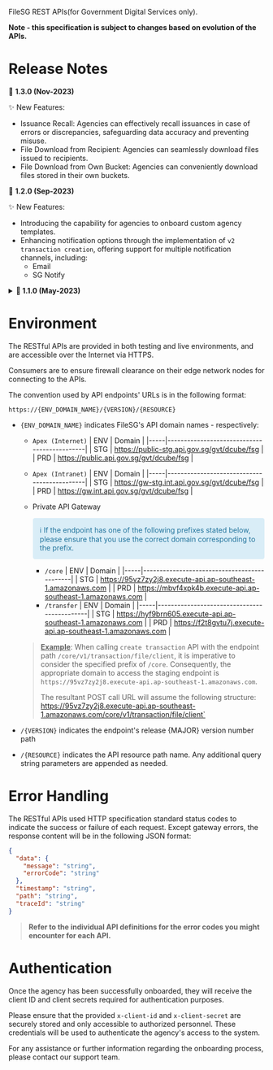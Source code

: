 FileSG REST APIs(for Government Digital Services only).

**Note - this specification is subject to changes based on evolution of the APIs.**

# Release Notes

🔖 **1.3.0 (Nov-2023)**

✨ New Features:

- Issuance Recall: Agencies can effectively recall issuances in case of errors or discrepancies, safeguarding data accuracy and preventing misuse.
- File Download from Recipient: Agencies can seamlessly download files issued to recipients.
- File Download from Own Bucket: Agencies can conveniently download files stored in their own buckets.

🔖 **1.2.0 (Sep-2023)**

✨ New Features:

- Introducing the capability for agencies to onboard custom agency templates.
- Enhancing notification options through the implementation of `v2 transaction creation`, offering support for multiple notification channels, including:
  - Email
  - SG Notify

<details>
  <summary><b>🔖 1.1.0 (May-2023)</b></summary>
  ✨ New Features:

- Empowering agencies with the ability to set a delete-at date for document Time-To-Live (TTL), providing greater control over document retention.
- Enabling agencies to determine whether certain documents require acknowledgment before viewing, enhancing security and privacy measures.
- Introducing the option for agencies to password-protect specific types of documents, such as PDFs, Excel files, and Zip archives, bolstering data protection.
- Introducing a new feature allowing agencies to update recipient particulars, which will automatically trigger the resend of relevant notifications, ensuring information accuracy and delivery efficiency.
</details>

# Environment

The RESTful APIs are provided in both testing and live environments, and are accessible over the Internet via HTTPS.

Consumers are to ensure firewall clearance on their edge network nodes for connecting to the APIs.

The convention used by API endpoints' URLs is in the following format:

```
https://{ENV_DOMAIN_NAME}/{VERSION}/{RESOURCE}
```

- `{ENV_DOMAIN_NAME}` indicates FileSG's API domain names - respectively:

  - `Apex (Internet)`
    | ENV | Domain |
    |-----|---------------------------------------------|
    | STG | https://public-stg.api.gov.sg/gvt/dcube/fsg |
    | PRD | https://public.api.gov.sg/gvt/dcube/fsg |

  - `Apex (Intranet)`
    | ENV | Domain |
    |-----|---------------------------------------------|
    | STG | https://gw-stg.int.api.gov.sg/gvt/dcube/fsg |
    | PRD | https://gw.int.api.gov.sg/gvt/dcube/fsg |

  - Private API Gateway
    <p style="background-color:#d9edf7; color:#21739c; padding: 1em; border-radius: 0.3em;">
    ℹ️ If the endpoint has one of the following prefixes stated below, please ensure that you use the correct domain corresponding to the prefix.
    </p>

    - `/core`
      | ENV | Domain |
      |-----|---------------------------------------------|
      | STG | https://95vz7zy2j8.execute-api.ap-southeast-1.amazonaws.com |
      | PRD | https://mbvf4xpk4b.execute-api.ap-southeast-1.amazonaws.com |
    - `/transfer`
      | ENV | Domain |
      |-----|---------------------------------------------|
      | STG | https://hyf9brn605.execute-api.ap-southeast-1.amazonaws.com |
      | PRD | https://f2t8gvtu7j.execute-api.ap-southeast-1.amazonaws.com |

  > <u>**Example**</u>:
  > When calling `create transaction` API with the endpoint path `/core/v1/transaction/file/client`, it is imperative to consider the specified prefix of `/core`. Consequently, the appropriate domain to access the staging endpoint is `https://95vz7zy2j8.execute-api.ap-southeast-1.amazonaws.com`.
  >
  > The resultant POST call URL will assume the following structure:  
  > https://95vz7zy2j8.execute-api.ap-southeast-1.amazonaws.com/core/v1/transaction/file/client`

- `/{VERSION}` indicates the endpoint's release {MAJOR} version number path
- `/{RESOURCE}` indicates the API resource path name. Any additional query string parameters are appended as needed.

# Error Handling

The RESTful APIs used HTTP specification standard status codes to indicate the success or failure of each request. Except gateway errors, the response content will be in the following JSON format:

```json
{
  "data": {
    "message": "string",
    "errorCode": "string"
  },
  "timestamp": "string",
  "path": "string",
  "traceId": "string"
}
```

> **Refer to the individual API definitions for the error codes you might encounter for each API.**

# Authentication

Once the agency has been successfully onboarded, they will receive the client ID and client secrets required for authentication purposes.

Please ensure that the provided `x-client-id` and `x-client-secret` are securely stored and only accessible to authorized personnel. These credentials will be used to authenticate the agency's access to the system.

For any assistance or further information regarding the onboarding process, please contact our support team.
